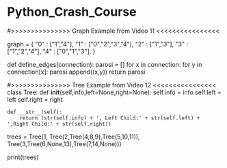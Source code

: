 # Python_Crash_Course
#>>>>>>>>>>>>>>> Graph Example  from Video 11 <<<<<<<<<<<<<<<<

graph = {
"0" : ["1","4"],
"1" : ["0","2","3","4"],
"2" : ["1","3"],
"3" : ["1","2","4"],
"4" : ["0","1","3"],
}

def define_edges(connection):
	parosi = []
	for x in connection:
		for y in connection[x]:
			parosi.append((x,y))
	return parosi








#>>>>>>>>>>>>>>> Tree Example  from Video 12 <<<<<<<<<<<<<<<<
class Tree:
	def __init__(self,info,left=None,right=None):
		self.info = info
		self.left = left
		self.right = right


	def __str__(self):
		return (str(self.info) + ', Left Child:' + str(self.left) + ',Right Child:' + str(self.right))


trees = Tree(1, Tree(2,Tree(4,8,9),Tree(5,10,11)), Tree(3,Tree(6,None,13),Tree(7,14,None)))

print(trees)
